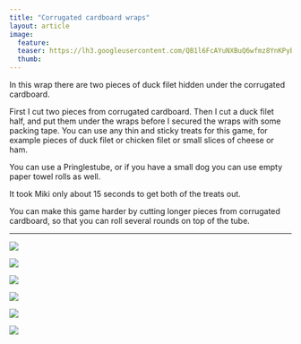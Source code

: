 ```yaml
---
title: "Corrugated cardboard wraps"
layout: article
image:
  feature:
  teaser: https://lh3.googleusercontent.com/QB1l6FcAYuNXBuQ6wfmz8YnKPybt7LiPuSSS3P9J3WRPyaqf2O5VyoQ1lPrio9I_ZkEv3UQG0uNniVu9eA4N5sNlaEYtoYZvCvidvcqy1jcGJy97kT6SRgxH_JRoX61ncYvpaWPjXJgl9LyOgI7buPXDTAkMSWItNIFC8_2Tqs-LhCzyLWEvqcd6cAq0cBEAfNA595QMCSTmk1KRKgOI1TudmCFHawBr-HN-8TGvQBJx3tMAkEpScrxvimVjmg9ZHYuCVsKnJa2N79zKqkqhph-GejbSr6kaOLfQBifmwRElGfv2zcOxFsv0W59NzsdRGvJT-9TdBVLxq9ZLABUXrhKjPNIRvwJxCLOs2exVL26RrTnncqv0KOEjxRNBZ37x9o9s7PnxJPgbQ4KLy9yEZ7TejLknBIBP3SGQaltMW_5bv4q4wFxYaaSu1up-9A3rt9L-b07RRNPIAWXKB2pJIDANFEEozTtpQHUfc5DFnR4jZkUg9oOuOG9uQ4dbAxOpVO2uvPa-bezjMehbPtU9PIkwOWTInc4faVMykrRcUxQ=w245
  thumb:
---
```


In this wrap there are two pieces of duck filet hidden under the corrugated cardboard.

First I cut two pieces from corrugated cardboard. Then I cut a duck filet half, and put them under the wraps before I secured the wraps with some packing tape. You can use any thin and sticky treats for this game, for example pieces of duck filet or chicken filet or small slices of cheese or ham.

You can use a Pringlestube, or if you have a small dog you can use empty paper towel rolls as well.

It took Miki only about 15 seconds to get both of the treats out.

You can make this game harder by cutting longer pieces from corrugated cardboard, so that you can roll several rounds on top of the tube.

---

[![](https://lh3.googleusercontent.com/QGFXo2QQ_gT9G1Dl9cvNiBsXHOKvpa6rRH1ur4M47EHa3x_zKbSFv2IxBaB-r6VgGGg8BcW9VNcM6izmgurqpkSXLb0KiNqfJYlGAyh0ZA6Pn1_1hE9r_UytGILrrMmD6Ktecd6qsEF4bc3RxYGYQbAR3TWA4Whmp0hTHPHA86F8bSWOSuUqGgBLqjRdyUQTiyKBDmNxnigh_3taFPsVb70Hks5eVCps4sP67rn52Ucn_KRmiqPSJjN5IhsdgrglKGJl2OVXWGIh9qBX_7RR0AcKHAaGz8esSCTNWkkhx_e4hchKelK48Oqsun9nRd0AlJYnYGyjXJqq4m_kUBe5WzDHI3YYjt1c04jbfLd62ozwK3Psk_0HmHVqj6xy9X0lAXzNARYm_4RF_Wcji9DLN4WRimphPlebKKi5pfIA0dLds6CU5rtVh1Kyau1aBrYSIgHmGCVsWMNaAHpjzLPFJmByn1Mu1z-w365PpfPnj90C3JBNoO-J91KXaxaW1MXm-nJLGgMG41X8gaLfRyvTl4RV0U80B9diAiRj7kZjhEs=w800)](https://lh3.googleusercontent.com/QGFXo2QQ_gT9G1Dl9cvNiBsXHOKvpa6rRH1ur4M47EHa3x_zKbSFv2IxBaB-r6VgGGg8BcW9VNcM6izmgurqpkSXLb0KiNqfJYlGAyh0ZA6Pn1_1hE9r_UytGILrrMmD6Ktecd6qsEF4bc3RxYGYQbAR3TWA4Whmp0hTHPHA86F8bSWOSuUqGgBLqjRdyUQTiyKBDmNxnigh_3taFPsVb70Hks5eVCps4sP67rn52Ucn_KRmiqPSJjN5IhsdgrglKGJl2OVXWGIh9qBX_7RR0AcKHAaGz8esSCTNWkkhx_e4hchKelK48Oqsun9nRd0AlJYnYGyjXJqq4m_kUBe5WzDHI3YYjt1c04jbfLd62ozwK3Psk_0HmHVqj6xy9X0lAXzNARYm_4RF_Wcji9DLN4WRimphPlebKKi5pfIA0dLds6CU5rtVh1Kyau1aBrYSIgHmGCVsWMNaAHpjzLPFJmByn1Mu1z-w365PpfPnj90C3JBNoO-J91KXaxaW1MXm-nJLGgMG41X8gaLfRyvTl4RV0U80B9diAiRj7kZjhEs=s0)

[![](https://lh3.googleusercontent.com/lmrcK0bB7bq-VvCvA3J1S1ojXLqCB3LbEGpnIpn9qSl0xNYrbU0AsSbA2xBEVacfCTC5Wp3-VRLC_urURpT5myKUxkOpRjiSR-lHCoDyiOv-zXzJ6UPV7lxiXuSi15ipCOjtLuSSqNS5M23s9mthAQ53AHoXTuZPiH1cjDpN7-vjrnOb1U4qZP85vS3Ai1BTqDkK7uToTF6Ja1SEC3kV1OsW4BRSNaCmAHNt9ync4KuPE_kfkismd5wEJc4gxcj31Ot_u1yDDcDMWd9NSAxgjTRFBxGP2oCHddPlxFSBBT8vCmjq1ak265qK4Jc8fabLh_6rTkSBafkF9deKB_zzSC1frJoPhm0UocGhJJQtTX4T0pZUCGVgnAsPEnMnjgBzPJcH0O3lSMgyYErchTVR75JRIQfE2Ce7ohJONuThpifPamrA2RPOjiI01gSh2leEHPJyztKKYbjpflpN06UvmnGdEz89USZ9jFB1PmdaPqoEc3kg4md1OsH4IGK4PYEiWlTEgVBms-ADuB9gBXI9-SxCYHNy5zMcJuDmnEwFyys=w800)](https://lh3.googleusercontent.com/lmrcK0bB7bq-VvCvA3J1S1ojXLqCB3LbEGpnIpn9qSl0xNYrbU0AsSbA2xBEVacfCTC5Wp3-VRLC_urURpT5myKUxkOpRjiSR-lHCoDyiOv-zXzJ6UPV7lxiXuSi15ipCOjtLuSSqNS5M23s9mthAQ53AHoXTuZPiH1cjDpN7-vjrnOb1U4qZP85vS3Ai1BTqDkK7uToTF6Ja1SEC3kV1OsW4BRSNaCmAHNt9ync4KuPE_kfkismd5wEJc4gxcj31Ot_u1yDDcDMWd9NSAxgjTRFBxGP2oCHddPlxFSBBT8vCmjq1ak265qK4Jc8fabLh_6rTkSBafkF9deKB_zzSC1frJoPhm0UocGhJJQtTX4T0pZUCGVgnAsPEnMnjgBzPJcH0O3lSMgyYErchTVR75JRIQfE2Ce7ohJONuThpifPamrA2RPOjiI01gSh2leEHPJyztKKYbjpflpN06UvmnGdEz89USZ9jFB1PmdaPqoEc3kg4md1OsH4IGK4PYEiWlTEgVBms-ADuB9gBXI9-SxCYHNy5zMcJuDmnEwFyys=s0)

[![](https://lh3.googleusercontent.com/Ciwflb5WNTuxg4vZigy2tMw11OF0XWWcbt5LXJp9N8qt2GSKTzr-QfpyFQ_0H7ytg4yNpR7Fgn8bPB-xChXndU04_zbXMPHOonUg1iwLOIna1_LHqscerkWdutcs5pZNsAvwCPhKd8JzE1eKcVHAbeNkxJRV6OtrbnrNs-imxR38dGXJsS8peuh41nVjApBrxuy-bIz6pvBcGn7pUD-KzPsoDfWuLnw-392x29BQ8JN0rv_jcnJrkhD5oFQ7lRShFH7dpcpUZMy1Hgi-65EDoDC554_aIQ0GdkDWm0u59QuO0ja8RMAcrW9uWCmLnCg0TE_dRu5CsOyUgPIXPqZx1cdD2vMivmxaeRejAVE3FSvS36abCZJwhwchwy304SKgC8aO0xl20HUBHVWO9Rj5TS_0bVX4DlscIHDZlozfs5mZeprVlqgyT1My1ZCSK8Ailty5zSjDy1rqmxv-T9hVk1Mgdivi-coA-zvPoe_CnjeggHAUAcy45CXpCt_QfSV5CZx0hMOuopZPD9uwxs4mXzOm4zoWByIKtbgzu0sVb_s=w800)](https://lh3.googleusercontent.com/Ciwflb5WNTuxg4vZigy2tMw11OF0XWWcbt5LXJp9N8qt2GSKTzr-QfpyFQ_0H7ytg4yNpR7Fgn8bPB-xChXndU04_zbXMPHOonUg1iwLOIna1_LHqscerkWdutcs5pZNsAvwCPhKd8JzE1eKcVHAbeNkxJRV6OtrbnrNs-imxR38dGXJsS8peuh41nVjApBrxuy-bIz6pvBcGn7pUD-KzPsoDfWuLnw-392x29BQ8JN0rv_jcnJrkhD5oFQ7lRShFH7dpcpUZMy1Hgi-65EDoDC554_aIQ0GdkDWm0u59QuO0ja8RMAcrW9uWCmLnCg0TE_dRu5CsOyUgPIXPqZx1cdD2vMivmxaeRejAVE3FSvS36abCZJwhwchwy304SKgC8aO0xl20HUBHVWO9Rj5TS_0bVX4DlscIHDZlozfs5mZeprVlqgyT1My1ZCSK8Ailty5zSjDy1rqmxv-T9hVk1Mgdivi-coA-zvPoe_CnjeggHAUAcy45CXpCt_QfSV5CZx0hMOuopZPD9uwxs4mXzOm4zoWByIKtbgzu0sVb_s=s0)

[![](https://lh3.googleusercontent.com/3BkOwjvZdlmFOVLpx_3AdrMa2eWPfW85gwl3JDqCf8ogglcdOrX_7juOlik1C-kASTwIc-ynKow2yoG-_FWA-gAi0P3-sEyVHYvmkbhGVEj8miMeQT8ewERClUb8skY6IJZ8M-EFyzRzIzjPUZpHGYdprLvrW6xh6ky483UpSMZcsqjxHClibQgC3HeTJ1crRHzLI_rSK5HAsU4fR5Tr6Qa8VbYESKeHjKvCmVdYmzys78RCA9Fcpt5rfQVW9CxoOpf22wVr3AAdpvjmTndDpVO0XOX74GPZMgGx-Jpvdb2r8PRTsEGurnFQfYJAU4zUvTPtj6tKSMEChK49H5MO8x7LcEoG-vc4dgdeuldrpq4yZlnTHBxYH1DqDKR2eRjjtj70cP3IbFPL2t9-ZwABKVcVjgj4LcoQUDhL3c1bwVoTaX8sZsdsXVMTfEJlbGMYjtUhEwT4YFMZb-RizWHE-TH6LiSuysBS7EXw_pbAnEyD2Ga6HwxXn4-9oyKVxWwLzwxcTZmRcmT0f662vwYGclBqVpl4E274UvkYNkkJU3s=w800)](https://lh3.googleusercontent.com/3BkOwjvZdlmFOVLpx_3AdrMa2eWPfW85gwl3JDqCf8ogglcdOrX_7juOlik1C-kASTwIc-ynKow2yoG-_FWA-gAi0P3-sEyVHYvmkbhGVEj8miMeQT8ewERClUb8skY6IJZ8M-EFyzRzIzjPUZpHGYdprLvrW6xh6ky483UpSMZcsqjxHClibQgC3HeTJ1crRHzLI_rSK5HAsU4fR5Tr6Qa8VbYESKeHjKvCmVdYmzys78RCA9Fcpt5rfQVW9CxoOpf22wVr3AAdpvjmTndDpVO0XOX74GPZMgGx-Jpvdb2r8PRTsEGurnFQfYJAU4zUvTPtj6tKSMEChK49H5MO8x7LcEoG-vc4dgdeuldrpq4yZlnTHBxYH1DqDKR2eRjjtj70cP3IbFPL2t9-ZwABKVcVjgj4LcoQUDhL3c1bwVoTaX8sZsdsXVMTfEJlbGMYjtUhEwT4YFMZb-RizWHE-TH6LiSuysBS7EXw_pbAnEyD2Ga6HwxXn4-9oyKVxWwLzwxcTZmRcmT0f662vwYGclBqVpl4E274UvkYNkkJU3s=s0)

[![](https://lh3.googleusercontent.com/3FftmEWPArWU1CHHECDK4vyqFiGWGk8Pqrp-K6gkzF-xlINdULedxvN-imo_oyM8uf9ztyHdH7dOZA2BNWSMjFXJzMuiQl5k22m7hhEc-QK_S02VzanYuQmwRzVpO1pAA8XE-6-dkwydOyWfF3SiB5HGf76qT7RmFVVGROZbkZH4hHPDrmGqwUFWYBeulkpGlHStI_TsnaasL8TeMCmNfAbttGpV96zATMAOeU2XaIwFJccPTVHLkNnFlrEk0aQKvV3SWQDilM_AolIecZ0-QTX9egVLIBQv9qFJIPprZE4tx5zy4ZHlTBNKoPI-yzjMUw2D-HfhSj2ZHVyLWDmqhnZ4q7hENE26Hl5JbGNWEmf4sVdGmRM6sX1sX_nXp0CAmTc1Rty-vDqbv1FQS2ReFDphjHqgbylCFNTy1Kfmx4Ma3rmAZeFpDoUsFbMfb9KCrr05e80O1wGhdQA3Wv4aw6LUaTWugz4rCMA5ygLZLBFXdMoNdcs_Y1QHf2t-qmGSoTNLzaAGs1Yz2Ta7RDA9ym0dV4xncKOi_OOhBTf1fWA=w800)](https://lh3.googleusercontent.com/3FftmEWPArWU1CHHECDK4vyqFiGWGk8Pqrp-K6gkzF-xlINdULedxvN-imo_oyM8uf9ztyHdH7dOZA2BNWSMjFXJzMuiQl5k22m7hhEc-QK_S02VzanYuQmwRzVpO1pAA8XE-6-dkwydOyWfF3SiB5HGf76qT7RmFVVGROZbkZH4hHPDrmGqwUFWYBeulkpGlHStI_TsnaasL8TeMCmNfAbttGpV96zATMAOeU2XaIwFJccPTVHLkNnFlrEk0aQKvV3SWQDilM_AolIecZ0-QTX9egVLIBQv9qFJIPprZE4tx5zy4ZHlTBNKoPI-yzjMUw2D-HfhSj2ZHVyLWDmqhnZ4q7hENE26Hl5JbGNWEmf4sVdGmRM6sX1sX_nXp0CAmTc1Rty-vDqbv1FQS2ReFDphjHqgbylCFNTy1Kfmx4Ma3rmAZeFpDoUsFbMfb9KCrr05e80O1wGhdQA3Wv4aw6LUaTWugz4rCMA5ygLZLBFXdMoNdcs_Y1QHf2t-qmGSoTNLzaAGs1Yz2Ta7RDA9ym0dV4xncKOi_OOhBTf1fWA=s0)

[![](https://lh3.googleusercontent.com/EjmMn3_mo_98s4ZLl7NYf1jaho9lpCEXg4jheyPQjoykvxJ56GudRW1ONScILrnPKNoiLlWkDRLd6pRHRDFARvDLA0ytHMFPgsV4FXn-1xMajdXg6Fhu1qV9HJ2Pmh18o-tU2vWHHeRVc9wjgZ_vozw6KpvEYkKgsd8UxEILskd8KD65_n6VK1yaCbZriOIPSeePPhXSz5AzcKKKQAkd5bZCO_FBAQMiCxKujWqs5y-kzn7KAA1w212IEQ3gI0Cq7AKi9eVhm8P7y3xAqU3e_tcnm1Sa08By4dbqtalF3GwFSxpSQDYPoXxFY2IPhMNR1Oikr3Kt5Xm0gnbWxur1i1joEFxl0BlIr_ai0vUe5IQF-sVbmaqfnHKFDmIxPHocD3Ohvhtm-nvawMEdK7A3I9h5LXA9b4pye8YxQezOpT5d7SpJRCFsfQLxxLTYH4ylahS04b2mD7-4RX21ZDcnRvB4wfDL7qnCjAkgzbJqeIgLVfJvofF6HWB8npnoaGLIwnmEMFkvmsgIdx0klYpK6d4VG2yIQdvtPml-KTTuT7c=w800)](https://lh3.googleusercontent.com/EjmMn3_mo_98s4ZLl7NYf1jaho9lpCEXg4jheyPQjoykvxJ56GudRW1ONScILrnPKNoiLlWkDRLd6pRHRDFARvDLA0ytHMFPgsV4FXn-1xMajdXg6Fhu1qV9HJ2Pmh18o-tU2vWHHeRVc9wjgZ_vozw6KpvEYkKgsd8UxEILskd8KD65_n6VK1yaCbZriOIPSeePPhXSz5AzcKKKQAkd5bZCO_FBAQMiCxKujWqs5y-kzn7KAA1w212IEQ3gI0Cq7AKi9eVhm8P7y3xAqU3e_tcnm1Sa08By4dbqtalF3GwFSxpSQDYPoXxFY2IPhMNR1Oikr3Kt5Xm0gnbWxur1i1joEFxl0BlIr_ai0vUe5IQF-sVbmaqfnHKFDmIxPHocD3Ohvhtm-nvawMEdK7A3I9h5LXA9b4pye8YxQezOpT5d7SpJRCFsfQLxxLTYH4ylahS04b2mD7-4RX21ZDcnRvB4wfDL7qnCjAkgzbJqeIgLVfJvofF6HWB8npnoaGLIwnmEMFkvmsgIdx0klYpK6d4VG2yIQdvtPml-KTTuT7c=s0)
